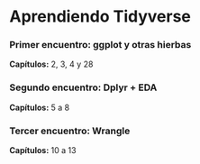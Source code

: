 # Aprendiendo Tidyverse

### Primer encuentro: ggplot y otras hierbas

**Capítulos:** 2, 3, 4 y 28

### Segundo encuentro: Dplyr + EDA

**Capítulos:** 5 a 8

### Tercer encuentro: Wrangle

**Capítulos:** 10 a 13

